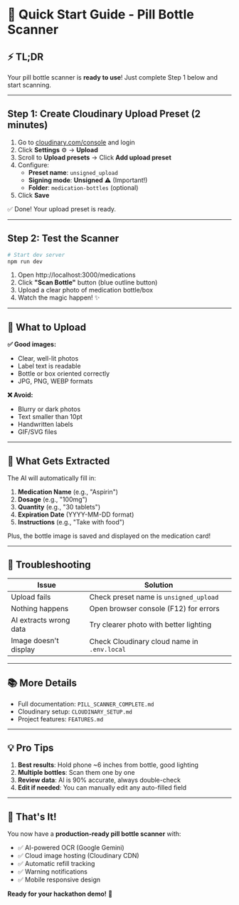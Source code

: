 # 🚀 Quick Start Guide - Pill Bottle Scanner

## ⚡ TL;DR

Your pill bottle scanner is **ready to use**! Just complete Step 1 below and start scanning.

---

## Step 1: Create Cloudinary Upload Preset (2 minutes)

1. Go to [cloudinary.com/console](https://cloudinary.com/console) and login
2. Click **Settings** ⚙️ → **Upload**
3. Scroll to **Upload presets** → Click **Add upload preset**
4. Configure:
   - **Preset name**: `unsigned_upload`
   - **Signing mode**: **Unsigned** ⚠️ (Important!)
   - **Folder**: `medication-bottles` (optional)
5. Click **Save**

✅ Done! Your upload preset is ready.

---

## Step 2: Test the Scanner

```bash
# Start dev server
npm run dev
```

1. Open http://localhost:3000/medications
2. Click **"Scan Bottle"** button (blue outline button)
3. Upload a clear photo of medication bottle/box
4. Watch the magic happen! ✨

---

## 📸 What to Upload

**✅ Good images:**
- Clear, well-lit photos
- Label text is readable
- Bottle or box oriented correctly
- JPG, PNG, WEBP formats

**❌ Avoid:**
- Blurry or dark photos
- Text smaller than 10pt
- Handwritten labels
- GIF/SVG files

---

## 🎯 What Gets Extracted

The AI will automatically fill in:
1. **Medication Name** (e.g., "Aspirin")
2. **Dosage** (e.g., "100mg")
3. **Quantity** (e.g., "30 tablets")
4. **Expiration Date** (YYYY-MM-DD format)
5. **Instructions** (e.g., "Take with food")

Plus, the bottle image is saved and displayed on the medication card!

---

## 🐛 Troubleshooting

| Issue | Solution |
|-------|----------|
| Upload fails | Check preset name is `unsigned_upload` |
| Nothing happens | Open browser console (F12) for errors |
| AI extracts wrong data | Try clearer photo with better lighting |
| Image doesn't display | Check Cloudinary cloud name in `.env.local` |

---

## 📚 More Details

- Full documentation: `PILL_SCANNER_COMPLETE.md`
- Cloudinary setup: `CLOUDINARY_SETUP.md`
- Project features: `FEATURES.md`

---

## 💡 Pro Tips

1. **Best results**: Hold phone ~6 inches from bottle, good lighting
2. **Multiple bottles**: Scan them one by one
3. **Review data**: AI is 90% accurate, always double-check
4. **Edit if needed**: You can manually edit any auto-filled field

---

## 🎉 That's It!

You now have a **production-ready pill bottle scanner** with:
- ✅ AI-powered OCR (Google Gemini)
- ✅ Cloud image hosting (Cloudinary CDN)
- ✅ Automatic refill tracking
- ✅ Warning notifications
- ✅ Mobile responsive design

**Ready for your hackathon demo!** 🚀
